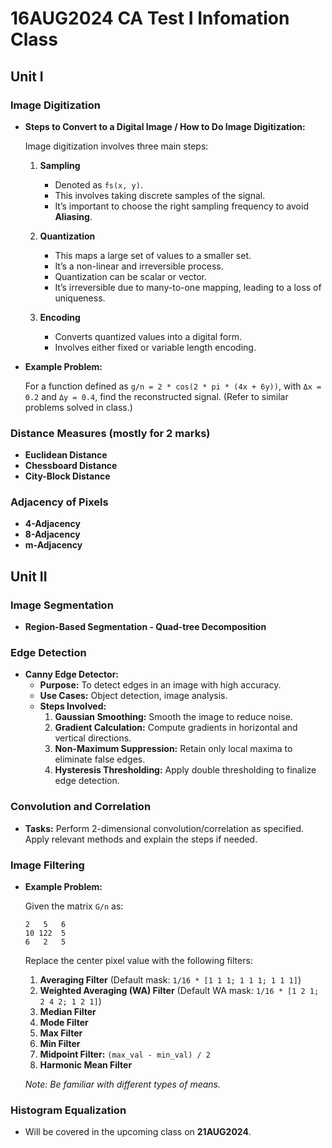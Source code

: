 ﻿# 16AUG2024 CA Test I Infomation Class

## Unit I

### Image Digitization

- **Steps to Convert to a Digital Image / How to Do Image Digitization:**

  Image digitization involves three main steps:

  1. **Sampling**
     - Denoted as `fs(x, y)`.
     - This involves taking discrete samples of the signal.
     - It’s important to choose the right sampling frequency to avoid **Aliasing**.

  2. **Quantization**
     - This maps a large set of values to a smaller set.
     - It’s a non-linear and irreversible process.
     - Quantization can be scalar or vector.
     - It’s irreversible due to many-to-one mapping, leading to a loss of uniqueness.

  3. **Encoding**
     - Converts quantized values into a digital form.
     - Involves either fixed or variable length encoding.

- **Example Problem:**

  For a function defined as `g/n = 2 * cos(2 * pi * (4x + 6y))`, with `Δx = 0.2` and `Δy = 0.4`, find the reconstructed signal. (Refer to similar problems solved in class.)

### Distance Measures (mostly for 2 marks)

- **Euclidean Distance**
- **Chessboard Distance**
- **City-Block Distance**

### Adjacency of Pixels

- **4-Adjacency**
- **8-Adjacency**
- **m-Adjacency**

## Unit II

### Image Segmentation

- **Region-Based Segmentation - Quad-tree Decomposition**

### Edge Detection

- **Canny Edge Detector:**
  - **Purpose:** To detect edges in an image with high accuracy.
  - **Use Cases:** Object detection, image analysis.
  - **Steps Involved:**
    1. **Gaussian Smoothing:** Smooth the image to reduce noise.
    2. **Gradient Calculation:** Compute gradients in horizontal and vertical directions.
    3. **Non-Maximum Suppression:** Retain only local maxima to eliminate false edges.
    4. **Hysteresis Thresholding:** Apply double thresholding to finalize edge detection.

### Convolution and Correlation

- **Tasks:** Perform 2-dimensional convolution/correlation as specified. Apply relevant methods and explain the steps if needed.

### Image Filtering

- **Example Problem:**

  Given the matrix `G/n` as:

  ```
  2   5   6
  10 122  5
  6   2   5
  ```

  Replace the center pixel value with the following filters:

  1. **Averaging Filter** (Default mask: `1/16 * [1 1 1; 1 1 1; 1 1 1]`)
  2. **Weighted Averaging (WA) Filter** (Default WA mask: `1/16 * [1 2 1; 2 4 2; 1 2 1]`)
  3. **Median Filter**
  4. **Mode Filter**
  5. **Max Filter**
  6. **Min Filter**
  7. **Midpoint Filter:** `(max_val - min_val) / 2`
  8. **Harmonic Mean Filter**

  *Note: Be familiar with different types of means.*

### Histogram Equalization

- Will be covered in the upcoming class on **21AUG2024**.
